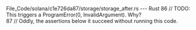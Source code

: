 File_Code/solana/c1e726da87/storage/storage_after.rs --- Rust
86     // TODO: This triggers a ProgramError(0, InvalidArgument). Why?                                                                                         
87     // Oddly, the assertions below it succeed without running this code.                                                                                    

